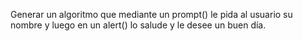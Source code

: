Generar un algoritmo que mediante un prompt() le pida al usuario su nombre y luego en un alert() lo salude y le desee un buen día.

